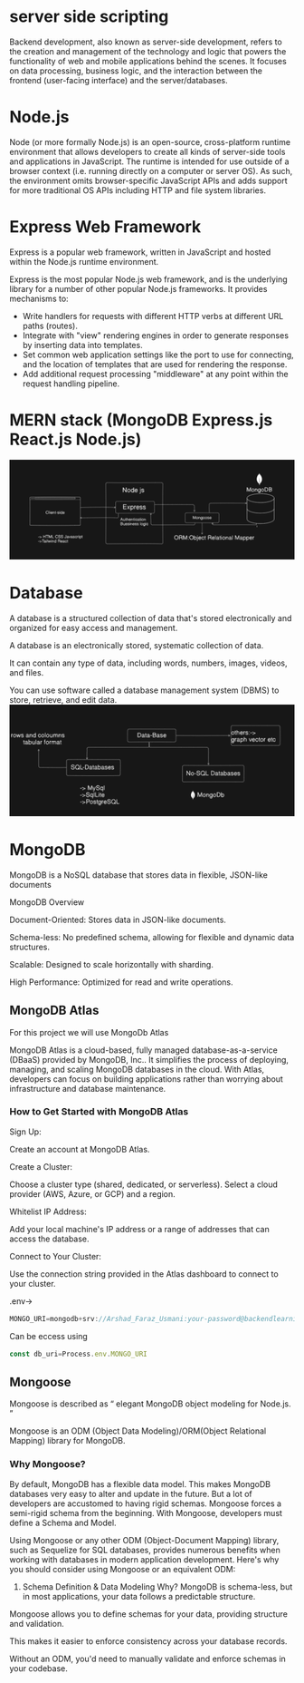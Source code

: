 # server side scripting 
Backend development, also known as server-side development, refers to the creation and management of the technology and logic that powers the functionality of web and mobile applications behind the scenes. It focuses on data processing, business logic, and the interaction between the frontend (user-facing interface) and the server/databases.

# Node.js 
Node (or more formally Node.js) is an open-source, cross-platform runtime environment that allows developers to create all kinds of server-side tools and applications in JavaScript. The runtime is intended for use outside of a browser context (i.e. running directly on a computer or server OS). As such, the environment omits browser-specific JavaScript APIs and adds support for more traditional OS APIs including HTTP and file system libraries.

# Express Web Framework

Express is a popular web framework, written in JavaScript and hosted within the Node.js runtime environment. 

Express is the most popular Node.js web framework, and is the underlying library for a number of other popular Node.js frameworks. It provides mechanisms to:

- Write handlers for requests with different HTTP verbs at different URL paths (routes).
- Integrate with "view" rendering engines in order to generate responses by inserting data into templates.
- Set common web application settings like the port to use for connecting, and the location of templates that are used for rendering the response.
- Add additional request processing "middleware" at any point within the request handling pipeline.



# MERN stack (MongoDB Express.js React.js  Node.js)


![alt text](/notesimages/backend-overview.png)

# Database
A database is a structured collection of data that's stored electronically and organized for easy access and management.

A database is an electronically stored, systematic collection of data. 

It can contain any type of data, including words, numbers, images, videos, and files.

 You can use software called a database management system (DBMS) to store, retrieve, and edit data. 
 ![alt text](/notesimages/databases.png)

# MongoDB

MongoDB is a NoSQL database that stores data in flexible, JSON-like documents

MongoDB Overview

Document-Oriented: Stores data in JSON-like documents.

Schema-less: No predefined schema, allowing for flexible and dynamic data structures.

Scalable: Designed to scale horizontally with sharding.


High Performance: Optimized for read and write operations.


## MongoDB Atlas 
For this project we will use MongoDb Atlas 

MongoDB Atlas is a cloud-based, fully managed database-as-a-service (DBaaS) provided by MongoDB, Inc.. It simplifies the process of deploying, managing, and scaling MongoDB databases in the cloud. With Atlas, developers can focus on building applications rather than worrying about infrastructure and database maintenance.


### How to Get Started with MongoDB Atlas
Sign Up:

Create an account at MongoDB Atlas.

Create a Cluster:

Choose a cluster type (shared, dedicated, or serverless).
Select a cloud provider (AWS, Azure, or GCP) and a region.

Whitelist IP Address:

Add your local machine's IP address or a range of addresses that can access the database.

Connect to Your Cluster:

Use the connection string provided in the Atlas dashboard to connect to your cluster.

.env->

```js
MONGO_URI=mongodb+srv://Arshad_Faraz_Usmani:your-password@backendlearning.dus8u.mongodb.net

```
Can be eccess using 
```js
const db_uri=Process.env.MONGO_URI
```


## Mongoose 


Mongoose is described as “
elegant MongoDB object modeling for Node.js.
”

Mongoose is an ODM (Object Data Modeling)/ORM(Object Relational Mapping) library for MongoDB.

 ### Why Mongoose?
By default, MongoDB has a flexible data model. This makes MongoDB databases very easy to alter and update in the future. But a lot of developers are accustomed to having rigid schemas. Mongoose forces a semi-rigid schema from the beginning. With Mongoose, developers must define a Schema and Model.

Using Mongoose or any other ODM (Object-Document Mapping) library, such as Sequelize for SQL databases, provides numerous benefits when working with databases in modern application development. Here's why you should consider using Mongoose or an equivalent ODM:

1. Schema Definition & Data Modeling
Why? MongoDB is schema-less, but in most applications, your data follows a predictable structure.

Mongoose allows you to define schemas for your data, providing structure and validation.

This makes it easier to enforce consistency across your database records.

Without an ODM, you'd need to manually validate and enforce schemas in your codebase.

